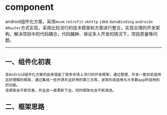 component
=================
android组件化方案，采用`mvvm` `retrofit` `okhttp` `jdk8` `dataBinding` `androidx` `ARouter`方式实现，采用比较流行的技术框架和方案进行整合，实现合理的开发架构，解决项目中的代码耦合，代码臃肿、保证多人开发的情况下，项目质量等问题。

****
## 一、组件化初衷
    该Android组件化方案的由来借鉴了很多市场上流行的开发框架，通过整理，开发一套目前适用且好理解的框架，通过集成一些开源并且好用的第三方库，逐渐形成适用与大多数app所适用到的功能。
    该框架会不断完善，并且会一直更新下去，同时框架也会不断演进。

## 二、框架思路
           
    